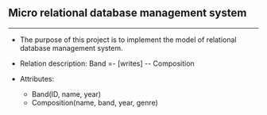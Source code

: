 ## Micro relational database management system 

---

- The purpose of this project is to implement 
  the model of relational database management system.


- Relation description: 
Band =- [writes] -- Composition



- Attributes:
  - Band(ID, name, year)
  - Composition(name, band, year, genre)